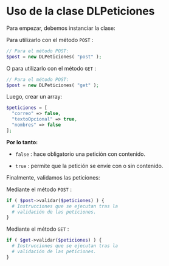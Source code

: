 # Uso de la clase **DLPeticiones**

Para empezar, debemos instanciar la clase:

Para utilizarlo con el método `POST` :

```php
// Para el método POST:
$post = new DLPeticiones( "post" );
```

O para utilizarlo con el método `GET` :

```php
// Para el método POST:
$post = new DLPeticiones( "get" );
```

Luego, crear un array:

```php
$peticiones = [
  "correo" => false,
  "textoOpcional" => true,
  "nombres" => false
];
```

**Por lo tanto:**

- `false` : hace obligatorio una petición con contenido.

- `true` : permite que la petición se envíe con o sin contenido.

Finalmente, validamos las peticiones:

Mediante el método `POST` :

```php
if ( $post->validar($peticiones) ) {
  # Instrucciones que se ejecutan tras la
  # validación de las peticiones.
}
```

Mediante el método `GET` :

```php
if ( $get->validar($peticiones) ) {
  # Instrucciones que se ejecutan tras la
  # validación de las peticiones.
}
```
